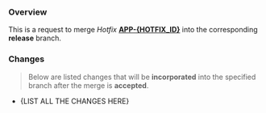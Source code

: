 ### Overview ###

This is a request to merge _Hotfix_ **[APP-{HOTFIX_ID}](https://APP.atlassian.net/browse/APP-{HOTFIX_ID})**
into the corresponding **release** branch.

### Changes ###
> Below are listed changes that will be **incorporated** into the specified branch
  after the merge is **accepted**.

- {LIST ALL THE CHANGES HERE}